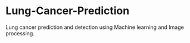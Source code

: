 # Lung-Cancer-Prediction
Lung cancer prediction and detection using Machine learning and Image processing.
